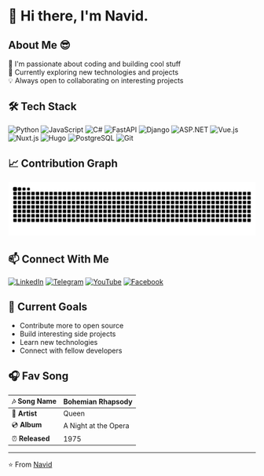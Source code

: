 # 👋 Hi there, I'm Navid.

## About Me 😎
🚀 I'm passionate about coding and building cool stuff  
🌱 Currently exploring new technologies and projects  
💡 Always open to collaborating on interesting projects

## 🛠️ Tech Stack
![Python](https://img.shields.io/badge/-Python-3776AB?style=flat&logo=Python&logoColor=white)
![JavaScript](https://img.shields.io/badge/-JavaScript-F7DF1E?style=flat&logo=JavaScript&logoColor=black)
![C#](https://img.shields.io/badge/-C%23-239120?style=flat&logo=c-sharp&logoColor=white)
![FastAPI](https://img.shields.io/badge/-FastAPI-009688?style=flat&logo=fastapi&logoColor=white)
![Django](https://img.shields.io/badge/-Django-092E20?style=flat&logo=django&logoColor=white)
![ASP.NET](https://img.shields.io/badge/-ASP.NET-512BD4?style=flat&logo=.net&logoColor=white)
![Vue.js](https://img.shields.io/badge/-Vue.js-4FC08D?style=flat&logo=vue.js&logoColor=white)
![Nuxt.js](https://img.shields.io/badge/-Nuxt.js-00DC82?style=flat&logo=nuxt.js&logoColor=white)
![Hugo](https://img.shields.io/badge/-Hugo-FF4088?style=flat&logo=hugo&logoColor=white)
![PostgreSQL](https://img.shields.io/badge/-PostgreSQL-336791?style=flat&logo=postgresql&logoColor=white)
![Git](https://img.shields.io/badge/-Git-F05032?style=flat&logo=git&logoColor=white)

## 📈 Contribution Graph
![Snake animation](https://github.com/Navid-Meng/Navid-Meng/blob/output/github-contribution-grid-snake.svg)

## 📫 Connect With Me
[![LinkedIn](https://img.shields.io/badge/-LinkedIn-0077B5?style=flat&logo=Linkedin&logoColor=white)](https://www.linkedin.com/in/meng-navid/)
[![Telegram](https://img.shields.io/badge/-Telegram-26A5E4?style=flat&logo=Telegram&logoColor=white)](https://t.me/mengnavid)
[![YouTube](https://img.shields.io/badge/-YouTube-FF0000?style=flat&logo=YouTube&logoColor=white)](https://www.youtube.com/@coderistic)
[![Facebook](https://img.shields.io/badge/-Facebook-1877F2?style=flat&logo=Facebook&logoColor=white)](https://facebook.com/Meng-Navid)


## 🎯 Current Goals
- Contribute more to open source
- Build interesting side projects
- Learn new technologies
- Connect with fellow developers

## 🎧 Fav Song
| 🎶 **Song Name**       | Bohemian Rhapsody    |
|------------------------|----------------------|
| 🎤 **Artist**          | Queen               |
| 💿 **Album**           | A Night at the Opera|
| ⏰ **Released**         | 1975                |

---
⭐️ From [Navid](https://github.com/Navid-Meng)

<!-- 
## 📊 GitHub Stats
![Your GitHub Stats](https://github-readme-stats.vercel.app/api?username=Navid-Meng&show_icons=true&theme=radical)
-->
